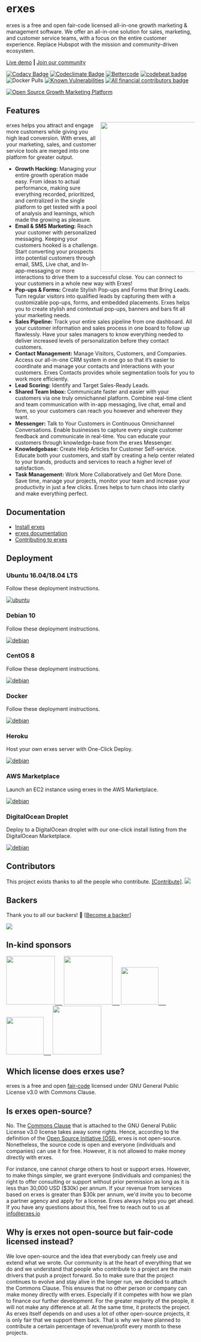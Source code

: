 # erxes

erxes is a free and open fair-code licensed all-in-one growth marketing & management software. We offer an all-in-one solution for sales, marketing, and customer service teams, with a focus on the entire customer experience. Replace Hubspot with the mission and community-driven ecosystem.

<a href="https://demo.erxes.io/">Live demo</a> <b>| </b> <a href="https://community.erxes.io/register/Gw4WRJnk9fSbyAXTq">Join our community</a>

[![Codacy Badge](https://api.codacy.com/project/badge/Grade/ed8c207f4351446b8ace7a323630889f)](https://www.codacy.com/app/erxes/erxes)
[![Codeclimate Badge](https://api.codeclimate.com/v1/badges/693e2ffc40bc2601630d/maintainability)](https://codeclimate.com/github/erxes/erxes/maintainability)
[![Bettercode](https://bettercodehub.com/edge/badge/erxes/erxes?branch=master)](https://bettercodehub.com/results/erxes/erxes)
[![codebeat badge](https://codebeat.co/badges/33270439-27de-42e9-b48a-da76192b3b22)](https://codebeat.co/projects/github-com-erxes-erxes-master)
![Docker Pulls](https://img.shields.io/docker/pulls/erxes/erxes)
[![Known Vulnerabilities](https://snyk.io/test/github/erxes/erxes/badge.svg)](https://snyk.io/test/github/erxes/erxes)
[![All financial contributors badge](https://bit.ly/3bCSG6i)](https://opencollective.com/erxes/)

<a href="https://erxes.io" target="_blank"><img src="https://erxes-os.s3-us-west-2.amazonaws.com/github/git-erxes.gif" alt="Open Source Growth Marketing Platform "></a>

## Features

<img src="https://s3.amazonaws.com/erxes/github/features-transparent.png" width="400" align="right" style="max-width: 50%">

erxes helps you attract and engage more customers while giving you high lead conversion. With erxes, all your marketing, sales, and customer service tools are merged into one platform for greater output.

* **Growth Hacking:** Managing your entire growth operation made easy. From ideas to actual performance, making sure everything recorded, prioritized, and centralized in the single platform to get tested with a pool of analysis and learnings, which made the growing as pleasure.
* **Email & SMS Marketing:** Reach your customer with personalized messaging. Keeping your customers hooked is a challenge. Start converting your prospects into potential customers through email, SMS, Live chat, and In-app-messaging or more interactions to drive them to a successful close. You can connect to your customers in a whole new way with Erxes!
* **Pop-ups & Forms:** Create Stylish Pop-ups and Forms that Bring Leads. Turn regular visitors into qualified leads by capturing them with a customizable pop-ups, forms, and embedded placements. Erxes helps you to create stylish and contextual pop-ups, banners and bars fit all your marketing needs.
* **Sales Pipeline:** Track your entire sales pipeline from one dashboard. All your customer information and sales process in one board to follow up flawlessly. Have your sales managers to know everything needed to deliver increased levels of personalization before they contact customers.
* **Contact Management:** Manage Visitors, Customers, and Companies. Access our all-in-one CRM system in one go so that it’s easier to coordinate and manage your contacts and interactions with your customers. Erxes Contacts provides whole segmentation tools for you to work more efficiently.
* **Lead Scoring:** Identify and Target Sales-Ready Leads.
* **Shared Team Inbox:** Communicate faster and easier with your customers via one truly omnichannel platform. Combine real-time client and team communication with in-app messaging, live chat, email and form, so your customers can reach you however and wherever they want. 
* **Messenger:** Talk to Your Customers in Continuous Omnichannel Conversations. Enable businesses to capture every single customer feedback and communicate in real-time. You can educate your customers through knowledge-base from the erxes Messenger.
* **Knowledgebase:** Create Help Articles for Customer Self-service. Educate both your customers, and staff by creating a help center related to your brands, products and services to reach a higher level of satisfaction.
* **Task Management:** Work More Collaboratively and Get More Done. Save time, manage your projects, monitor your team and increase your productivity in just a few clicks. Erxes helps to turn chaos into clarity and make everything perfect. 
## Documentation
  * <a href="https://docs.erxes.io/installation/docker">Install erxes</a> <br>
  * <a href="https://docs.erxes.io">erxes documentation</a> <br>
  * <a href="https://docs.erxes.io/developer/contributing">Contributing to erxes</a> <br>
  
## Deployment

### Ubuntu 16.04/18.04 LTS
Follow these deployment instructions.

[![ubuntu](https://erxes-os.s3-us-west-2.amazonaws.com/github/ubuntu-logo.png)](https://docs.erxes.io/installation/ubuntu)

### Debian 10
Follow these deployment instructions.

[![debian](https://erxes-os.s3-us-west-2.amazonaws.com/github/debian-logo.png)](https://docs.erxes.io/installation/debian10)

### CentOS 8
Follow these deployment instructions.

[![debian](https://erxes-os.s3-us-west-2.amazonaws.com/github/centos-logo.png)](https://docs.erxes.io/installation/centos8)

### Docker
Follow these deployment instructions.

[![debian](https://erxes-os.s3-us-west-2.amazonaws.com/github/docker-logo.png)](https://docs.erxes.io/installation/docker)

### Heroku
Host your own erxes server with One-Click Deploy.

[![debian](https://erxes-os.s3-us-west-2.amazonaws.com/github/heroku.png)](https://heroku.com/deploy?template=https://github.com/erxes/erxes/tree/develop)

### AWS Marketplace
Launch an EC2 instance using erxes in the AWS Marketplace.

[![debian](https://erxes-os.s3-us-west-2.amazonaws.com/github/aws-logo.png)](https://aws.amazon.com/marketplace/pp/B086MZ9FVS/)

### DigitalOcean Droplet
Deploy to a DigitalOcean droplet with our one-click install listing from the DigitalOcean Marketplace.

[![debian](https://erxes-os.s3-us-west-2.amazonaws.com/github/droplet.png)](https://marketplace.digitalocean.com/apps/erxes)

## Contributors

This project exists thanks to all the people who contribute. [[Contribute]](CONTRIBUTING.md).
<a href="graphs/contributors"><img src="https://opencollective.com/erxes/contributors.svg?width=890" /></a>


## Backers

Thank you to all our backers! 🙏 [[Become a backer](https://opencollective.com/erxes#backer)]

<a href="https://opencollective.com/erxes#backers" target="_blank"><img src="https://opencollective.com/erxes/backers.svg?width=890"></a>

## In-kind sponsors

<a href="https://www.cloudflare.com/" target="_blank"><img src="https://s3.amazonaws.com/erxes/github/cloudflare.png" width="130px;" />&nbsp;&nbsp;&nbsp;&nbsp;&nbsp;</a>
<a href="https://cloud.google.com/developers/startups/" target="_blank"><img src="https://s3.amazonaws.com/erxes/github/cloud-logo.svg" width="130px;" />&nbsp;&nbsp;&nbsp;&nbsp;&nbsp;</a>
<a href="https://www.digitalocean.com/" target="_blank"><img src="https://s3.amazonaws.com/erxes/github/digitalocean.png" width="100px;" />&nbsp;&nbsp;&nbsp;&nbsp;&nbsp;</a>
<a href="https://www.transifex.com/" target="_blank"><img src="https://s3.amazonaws.com/erxes/github/transifex.png" width="100px;" />&nbsp;&nbsp;&nbsp;&nbsp;&nbsp;</a>
<a href="https://www.browserstack.com/" target="_blank"><img src="https://s3.amazonaws.com/erxes/github/browserstack.png" width="130px;" /></a>

## Which license does erxes use?
erxes is a free and open <a href="https://faircode.io/">fair-code</a> licensed under GNU General Public License v3.0 with Commons Clause.

## Is erxes open-source?
No. The <a href="https://commonsclause.com/">Commons Clause</a> that is attached to the GNU General Public License v3.0 license takes away some rights. Hence, according to the definition of the <a href="https://bit.ly/2WJ5uTh">Open Source Initiative (OSI)</a>, erxes is not open-source. Nonetheless, the source code is open and everyone (individuals and companies) can use it for free. However, it is not allowed to make money directly with erxes.

For instance, one cannot charge others to host or support erxes. However, to make things simpler, we grant everyone (individuals and companies) the right to offer consulting or support without prior permission as long as it is less than 30,000 USD ($30k) per annum. If your revenue from services based on erxes is greater than $30k per annum, we'd invite you to become a partner agency and apply for a license. Erxes always helps you get ahead. If you have any questions about this, feel free to reach out to us at info@erxes.io

## Why is erxes not open-source but fair-code licensed instead?
We love open-source and the idea that everybody can freely use and extend what we wrote. Our community is at the heart of everything that we do and we understand that people who contribute to a project are the main drivers that push a project forward. So to make sure that the project continues to evolve and stay alive in the longer run, we decided to attach the Commons Clause. This ensures that no other person or company can make money directly with erxes. Especially if it competes with how we plan to finance our further development. For the greater majority of the people, it will not make any difference at all. At the same time, it protects the project. As erxes itself depends on and uses a lot of other open-source projects, it is only fair that we support them back. That is why we have planned to contribute a certain percentage of revenue/profit every month to these projects.
